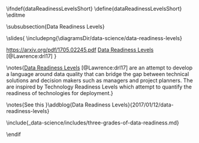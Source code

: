 \ifndef{dataReadinessLevelsShort}
\define{dataReadinessLevelsShort}
\editme

\subsubsection{Data Readiness Levels}

\slides{
\includepng{\diagramsDir/data-science/data-readiness-levels}

<https://arxiv.org/pdf/1705.02245.pdf> [Data Readiness Levels](http://inverseprobability.com/2017/01/12/data-readiness-levels) [@Lawrence:drl17]
}

\notes{[Data Readiness Levels](http://inverseprobability.com/2017/01/12/data-readiness-levels) [@Lawrence:drl17] are an attempt to develop a language around data quality that can bridge the gap between technical solutions and decision makers such as managers and project planners. The are inspired by Technology Readiness Levels which attempt to quantify the readiness of technologies for deployment.}

\notes{See this }\addblog{Data Readiness Levels}{2017/01/12/data-readiness-levels}

\include{_data-science/includes/three-grades-of-data-readiness.md}

\endif
